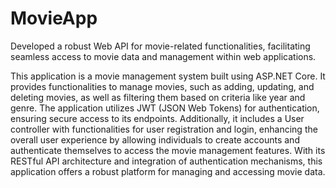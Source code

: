 # MovieApp
Developed a robust Web API for movie-related functionalities, facilitating seamless access to movie data and management within web applications.

This application is a movie management system built using ASP.NET Core. It provides functionalities to manage movies, such as adding, updating, and deleting movies, as well as filtering them based on criteria like year and genre. The application utilizes JWT (JSON Web Tokens) for authentication, ensuring secure access to its endpoints. Additionally, it includes a User controller with functionalities for user registration and login, enhancing the overall user experience by allowing individuals to create accounts and authenticate themselves to access the movie management features. With its RESTful API architecture and integration of authentication mechanisms, this application offers a robust platform for managing and accessing movie data.
